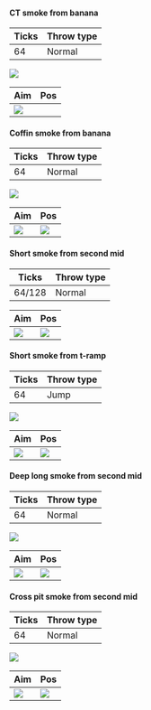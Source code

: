 #### CT smoke from banana

| Ticks  | Throw type |
| ------ | ---------- |
| 64     | Normal     |

![](inferno-result-ct-smoke-from-banana.png)

| Aim | Pos | 
|----|-----| 
| ![](inferno-aim-ct-smoke-from-banana.png) |  | 

#### Coffin smoke from banana

| Ticks  | Throw type |
| ------ | ---------- |
| 64     | Normal     |

![](inferno-result-coffin-smoke-from-banana.png)

| Aim | Pos | 
|----|-----| 
| ![](inferno-aim-coffin-smoke-from-banana.png) |  ![](inferno-pos-coffin-smoke-from-banana.png) | 

#### Short smoke from second mid

| Ticks  | Throw type |
| ------ | ---------- |
| 64/128 | Normal     |

| Aim| Pos |
|----|-----|
| ![](inferno-aim-2mid-short-smoke.png) | ![](inferno-pos-2mid-short-smoke.png) |

#### Short smoke from t-ramp

| Ticks  | Throw type |
| ------ | ---------- |
| 64     | Jump       |

![](inferno-result-mid-short-smoke.png)

| Aim | Pos | 
|----|-----| 
| ![](inferno-aim-mid-short-smoke.png) | ![](inferno-pos-mid-short-smoke.png) | 

#### Deep long smoke from second mid

| Ticks  | Throw type |
| ------ | ---------- |
| 64     | Normal     |

![](inferno-result-deep-long-smoke.png)

| Aim | Pos | 
|----|-----| 
| ![](inferno-aim-deep-long-smoke.png) | ![](inferno-pos-deep-long-smoke.png) | 

#### Cross pit smoke from second mid

| Ticks  | Throw type |
| ------ | ---------- |
| 64     | Normal     |

![](inferno-result-cross-pit-smoke-from-second.png)

| Aim | Pos | 
|----|-----| 
| ![](inferno-aim-cross-pit-smoke-from-second.png) | ![](inferno-pos-cross-pit-smoke-from-second.png) | 